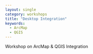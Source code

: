 ```yaml
---
layout: single
category: workshops
title: "Desktop Integration"
keywords:
  - ArcMap
  - QGIS
---
```

Workshop on ArcMap & QGIS Integration
